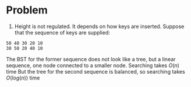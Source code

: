 # Problem
1. Height is not regulated. It depends on how keys are inserted. Suppose that the sequence of keys are supplied:
```
50 40 30 20 10
30 50 20 40 10
```
The BST for the former sequence does not look like a tree, but a linear sequence, one node connected to a smaller node. Searching takes $O(n)$ time But the tree for the second sequence is balanced, so searching takes $O(log(n))$ time